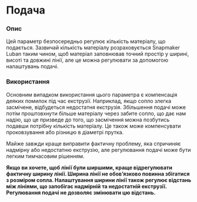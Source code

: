 Подача
====

### **Опис**

Цей параметр безпосередньо регулює кількість матеріалу, що подається. Зазвичай кількість матеріалу розраховується Snapmaker Luban таким чином, щоб матеріал заповнював точний простір у ширині, висоті та довжині лінії, але це можна регулювати за допомогою налаштувань подачі.

### **Використання**

Основним випадком використання цього параметра є компенсація деяких помилок під час екструзії. Наприклад, якщо сопло злегка засмічене, відбудеться недостатня екструзія. Збільшення подачі може потім проштовхнути більше матеріалу через забите сопло, що дає нам надію, що це призведе до того, що засмічення можна позбутись подавши потрібну кількість матеріалу. Це також може компенсувати проковзування або різницю в діаметрі прутка.

Майже завжди краще виправити фактичну проблему, яка спричиняє надмірну або недостатню екструзію, але регулювання подачі може бути легким тимчасовим рішенням.

**Якщо ви хочете, щоб лінії були ширшими, краще відрегулювати фактичну ширину лінії. Ширина лінії не обовʼязково повинна збігатися з розміром сопла. Налаштування ширини лінії також регулює відстань між лініями, що запобігає надмірній та недостатній екструзії. Регулювання подачі не дозволяє змінювати цю відстань.**
